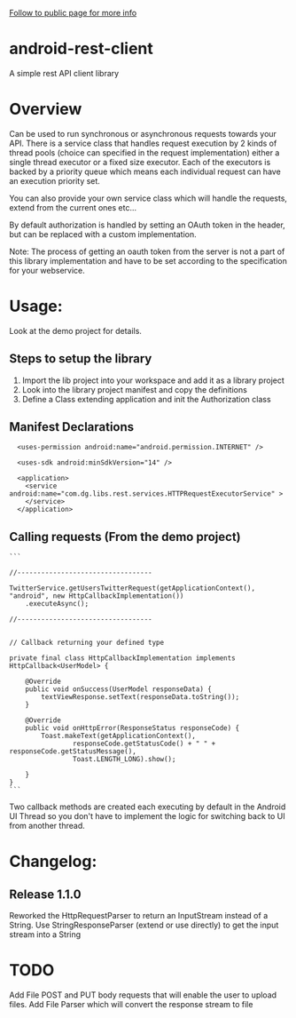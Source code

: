 [Follow to public page for more info](http://darko1002001.github.com/android-rest-client/)

android-rest-client
===================

A simple rest API client library


Overview
================

Can be used to run synchronous or asynchronous requests towards your API.
There is a service class that handles request execution by 2 kinds of thread pools (choice can specified in the request implementation) either a single thread executor or a fixed size executor.
Each of the executors is backed by a priority queue which means each individual request can have an execution priority set.

You can also provide your own service class which will handle the requests, extend from the current ones etc...

By default authorization is handled by setting an OAuth token in the header, but can be replaced with a custom implementation.

Note: The process of getting an oauth token from the server is not a part of this library implementation and have to be set according to the specification for your webservice.


Usage:
======

Look at the demo project for details.


## Steps to setup the library

1. Import the lib project into your workspace and add it as a library project
2. Look into the library project manifest and copy the definitions
3. Define a Class extending application and init the Authorization class

## Manifest Declarations

      <uses-permission android:name="android.permission.INTERNET" />
    
      <uses-sdk android:minSdkVersion="14" />
    
      <application>
        <service android:name="com.dg.libs.rest.services.HTTPRequestExecutorService" >
        </service>
      </application>


## Calling requests (From the demo project)

    ```

    //----------------------------------
    
    TwitterService.getUsersTwitterRequest(getApplicationContext(), "android", new HttpCallbackImplementation())
        .executeAsync();
    
    //----------------------------------


    // Callback returning your defined type

    private final class HttpCallbackImplementation implements HttpCallback<UserModel> {

        @Override
        public void onSuccess(UserModel responseData) {
            textViewResponse.setText(responseData.toString());
        }

        @Override
        public void onHttpError(ResponseStatus responseCode) {
            Toast.makeText(getApplicationContext(),
                    responseCode.getStatusCode() + " " + responseCode.getStatusMessage(),
                    Toast.LENGTH_LONG).show();

        }
    }
    ```

Two callback methods are created each executing by default in the Android UI Thread so you don't have to implement the logic for switching back to UI from another thread.



# Changelog:

## Release 1.1.0
   Reworked the HttpRequestParser to return an InputStream instead of a String.
   Use StringResponseParser (extend or use directly) to get the input stream into a String
   
   
# TODO

Add File POST and PUT body requests that will enable the user to upload files.
Add File Parser which will convert the response stream to file

